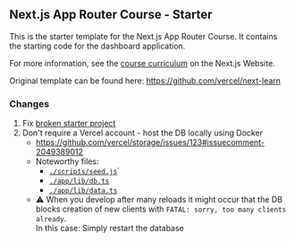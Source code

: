 ## Next.js App Router Course - Starter

This is the starter template for the Next.js App Router Course. It contains the starting code for the dashboard application.

For more information, see the [course curriculum](https://nextjs.org/learn) on the Next.js Website.

Original template can be found here: https://github.com/vercel/next-learn

### Changes
1. Fix [broken starter project](https://github.com/vercel/next-learn/issues/747)
2. Don't require a Vercel account - host the DB locally using Docker
    * https://github.com/vercel/storage/issues/123#issuecomment-2049389012
    * Noteworthy files:
        * [``./scripts/seed.js``](./scripts/seed.js)`
        * [``./app/lib/db.ts``](./app/lib/db.ts)
        * [``./app/lib/data.ts``](./app/lib/data.ts)
    * ⚠ When you develop after many reloads it might occur that the DB blocks creation of new clients with ``FATAL: sorry, too many clients already``.<br/>In this case: Simply restart the database
